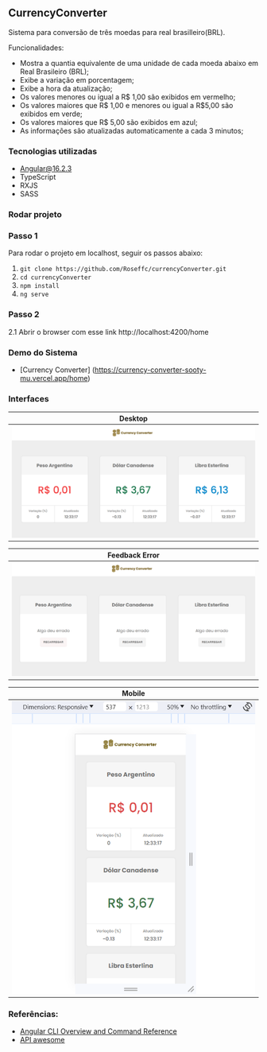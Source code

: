 ## CurrencyConverter

Sistema para conversão de três moedas para real brasilleiro(BRL).

Funcionalidades: 


- Mostra a quantia equivalente de uma unidade de cada moeda abaixo em Real Brasileiro (BRL);
- Exibe a variação em porcentagem;
- Exibe a hora da atualização;
- Os valores menores ou igual a R$ 1,00 são exibidos em vermelho;
- Os valores maiores que R$ 1,00 e menores ou igual a R$5,00 são exibidos em verde;
- Os valores maiores que R$ 5,00 são exibidos em azul;
- As informações são atualizadas automaticamente a cada 3 minutos;

### Tecnologias utilizadas 
- Angular@16.2.3
- TypeScript
- RXJS
- SASS

### Rodar projeto 

### Passo 1
Para rodar o projeto em localhost, seguir os passos abaixo:

1. `git clone https://github.com/Roseffc/currencyConverter.git`
2. `cd currencyConverter`
3. `npm install`
4. `ng serve`

### Passo 2 

2.1 Abrir o browser com esse link http://localhost:4200/home

### Demo do Sistema
- [Currency Converter] (https://currency-converter-sooty-mu.vercel.app/home)

### Interfaces

| Desktop | 
|:-------------:|
|<img width="800" alt="Desktop" src="src/assets/img/desktop.png">|

| Feedback Error | 
|:-------------:|
|<img width="800" alt="Desktop" src="src/assets/img/feedback-error.png">|

| Mobile | 
|:-------------:|
|<img width="800" alt="Desktop" src="src/assets/img/mobile.png">|



### Referências:

- [Angular CLI Overview and Command Reference](https://angular.io/cli)
- [API awesome](https://docs.awesomeapi.com.br/api-de-moedas)

